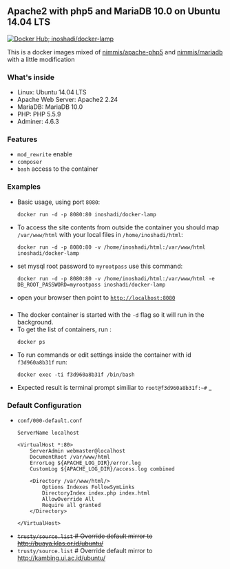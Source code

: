 ## Apache2 with php5 and MariaDB 10.0 on Ubuntu 14.04 LTS

[![Docker Hub; inoshadi/docker-lamp](https://img.shields.io/badge/Docker%20Hub-inoshadi%2Fdocker--lamp-blue.svg)](https://hub.docker.com/r/inoshadi/docker-lamp/)

This is a docker images mixed of [nimmis/apache-php5](https://hub.docker.com/r/nimmis/apache-php5/) and [nimmis/mariadb](https://hub.docker.com/r/nimmis/mariadb)
with a little modification

### What's inside
- Linux: Ubuntu 14.04 LTS 
- Apache Web Server: Apache2 2.24
- MariaDB: MariaDB 10.0
- PHP: PHP 5.5.9
- Adminer: 4.6.3

### Features
- `mod_rewrite` enable
- `composer`
- `bash` access to the container

### Examples
- Basic usage, using port `8080`:
  ```
  docker run -d -p 8080:80 inoshadi/docker-lamp
  ```
- To access the site contents from outside the container you should map `/var/www/html` with your local files in `/home/inoshadi/html`: 
  ```
  docker run -d -p 8080:80 -v /home/inoshadi/html:/var/www/html inoshadi/docker-lamp
  ```
- set mysql root password to `myrootpass` use this command:
  ```
  docker run -d -p 8080:80 -v /home/inoshadi/html:/var/www/html -e DB_ROOT_PASSWORD=myrootpass inoshadi/docker-lamp
  ``` 
- open your browser then point to [`http://localhost:8080`](http://localhost:8080)

### 
- The docker container is started with the `-d` flag so it will run in the background.
- To get the list of containers, run :
  ```
  docker ps
  ```
- To run commands or edit settings inside the container with id `f3d960a8b31f` run:
  ```
  docker exec -ti f3d960a8b31f /bin/bash
  ```
- Expected result is terminal prompt similiar to `root@f3d960a8b31f:~#` _

### Default Configuration
- `conf/000-default.conf`
    ```
    ServerName localhost

    <VirtualHost *:80>
        ServerAdmin webmaster@localhost
        DocumentRoot /var/www/html
        ErrorLog ${APACHE_LOG_DIR}/error.log
        CustomLog ${APACHE_LOG_DIR}/access.log combined

        <Directory /var/www/html/>
            Options Indexes FollowSymLinks
            DirectoryIndex index.php index.html
            AllowOverride All
            Require all granted
        </Directory>

    </VirtualHost>

    ```
- ~~`trusty/source.list` # Override default mirror to http://buaya.klas.or.id/ubuntu/~~
- `trusty/source.list` # Override default mirror to http://kambing.ui.ac.id/ubuntu/